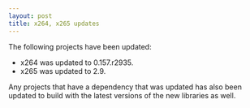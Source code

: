 ```yaml
---
layout: post
title: x264, x265 updates
---
```


The following projects have been updated:
* x264 was updated to 0.157.r2935.
* x265 was updated to 2.9.

Any projects that have a dependency that was updated has also been updated to build with the latest versions of the new libraries as well.